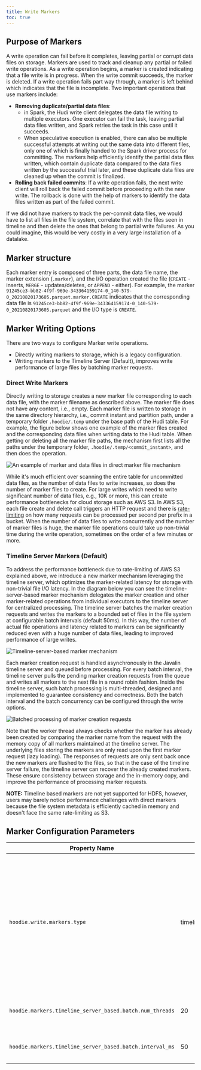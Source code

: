 ```yaml
---
title: Write Markers
toc: true
---
```


## Purpose of Markers
A write operation can fail before it completes, leaving partial or corrupt data files on storage. Markers are used to track 
and cleanup any partial or failed write operations. As a write operation begins, a marker is created indicating 
that a file write is in progress. When the write commit succeeds, the marker is deleted. If a write operation fails part 
way through, a marker is left behind which indicates that the file is incomplete. Two important operations that use markers include: 

- **Removing duplicate/partial data files**: 
  - in Spark, the Hudi write client delegates the data file writing to multiple executors. One executor can fail the task, 
  leaving partial data files written, and Spark retries the task in this case until it succeeds. 
  - When speculative execution is enabled, there can also be multiple successful attempts at writing out the same data 
  into different files, only one of which is finally handed to the Spark driver process for committing. 
  The markers help efficiently identify the partial data files written, which contain duplicate data compared to the data 
  files written by the successful trial later, and these duplicate data files are cleaned up when the commit is finalized.
- **Rolling back failed commits**: If a write operation fails, the next write client will roll back the failed commit before proceeding with the new write. The rollback is done with the help of markers to identify the data files written as part of the failed commit.

If we did not have markers to track the per-commit data files, we would have to list all files in the file system, 
correlate that with the files seen in timeline and then delete the ones that belong to partial write failures. 
As you could imagine, this would be very costly in a very large installation of a datalake.

## Marker structure
Each marker entry is composed of three parts, the data file name,
the marker extension (`.marker`), and the I/O operation created the file (`CREATE` - inserts, `MERGE` - updates/deletes, 
or `APPEND` - either). For example, the marker `91245ce3-bb82-4f9f-969e-343364159174-0_140-579-0_20210820173605.parquet.marker.CREATE` indicates
that the corresponding data file is `91245ce3-bb82-4f9f-969e-343364159174-0_140-579-0_20210820173605.parquet` and the I/O type is `CREATE`.

## Marker Writing Options
There are two ways to configure Marker write operations. 

- Directly writing markers to storage, which is a legacy configuration.
- Writing markers to the Timeline Server (Default), improves write performance of large files by batching marker requests.

### Direct Write Markers
Directly writing to storage creates a new marker file corresponding to each data file, with the marker filename as described above. 
The marker file does not have any content, i.e., empty. Each marker file is written to storage in the same directory 
hierarchy, i.e., commit instant and partition path, under a temporary folder `.hoodie/.temp` under the base path of the Hudi table. 
For example, the figure below shows one example of the marker files created and the corresponding data files when writing 
data to the Hudi table.  When getting or deleting all the marker file paths, the mechanism first lists all the paths 
under the temporary folder, `.hoodie/.temp/<commit_instant>`, and then does the operation.

![An example of marker and data files in direct marker file mechanism](/assets/images/blog/marker-mechanism/direct-marker-file-mechanism.png)

While it's much efficient over scanning the entire table for uncommitted data files, as the number of data files to write 
increases, so does the number of marker files to create. For large writes which need to write significant number of data 
files, e.g., 10K or more, this can create performance bottlenecks for cloud storage such as AWS S3. In AWS S3, each 
file create and delete call triggers an HTTP request and there is [rate-limiting](https://docs.aws.amazon.com/AmazonS3/latest/userguide/optimizing-performance.html) 
on how many requests can be processed per second per prefix in a bucket. When the number of data files to write concurrently 
and the number of marker files is huge, the marker file operations could take up non-trivial time during the write operation, 
sometimes on the order of a few minutes or more. 

### Timeline Server Markers (Default)
To address the performance bottleneck due to rate-limiting of AWS S3 explained above, we introduce a new marker mechanism 
leveraging the timeline server, which optimizes the marker-related latency for storage with non-trivial file I/O latency. 
In the diagram below you can see the timeline-server-based marker mechanism delegates the marker creation and other marker-related 
operations from individual executors to the timeline server for centralized processing. The timeline server batches the 
marker creation requests and writes the markers to a bounded set of files in the file system at configurable batch intervals (default 50ms). 
In this way, the number of actual file operations and latency related to markers can be significantly reduced even with 
a huge number of data files, leading to improved performance of large writes.

![Timeline-server-based marker mechanism](/assets/images/blog/marker-mechanism/timeline-server-based-marker-mechanism.png)

Each marker creation request is handled asynchronously in the Javalin timeline server and queued before processing. 
For every batch interval, the timeline server pulls the pending marker creation requests from the queue and 
writes all markers to the next file in a round robin fashion. Inside the timeline server, such batch processing is 
multi-threaded, designed and implemented to guarantee consistency and correctness. Both the batch interval and the batch 
concurrency can be configured through the write options.

![Batched processing of marker creation requests](/assets/images/blog/marker-mechanism/batched-marker-creation.png)

Note that the worker thread always checks whether the marker has already been created by comparing the marker name from 
the request with the memory copy of all markers maintained at the timeline server. The underlying files storing the 
markers are only read upon the first marker request (lazy loading). The responses of requests are only sent back once the 
new markers are flushed to the files, so that in the case of the timeline server failure, the timeline server can recover 
the already created markers. These ensure consistency between storage and the in-memory copy, and improve the performance 
of processing marker requests.

**NOTE:** Timeline based markers are not yet supported for HDFS, however, users may barely notice performance challenges 
with direct markers because the file system metadata is efficiently cached in memory and doesn't face the same rate-limiting as S3.

## Marker Configuration Parameters

| Property Name |   Default   |     Meaning    |        
| ------------- | ----------- | :-------------:| 
| `hoodie.write.markers.type`     | timeline_server_based | Marker type to use.  Two modes are supported: (1) `direct`: individual marker file corresponding to each data file is directly created by the executor; (2) `timeline_server_based`: marker operations are all handled at the timeline service which serves as a proxy.  New marker entries are batch processed and stored in a limited number of underlying files for efficiency. |
| `hoodie.markers.timeline_server_based.batch.num_threads` | 20 | Number of threads to use for batch processing marker creation requests at the timeline server. | 
| `hoodie.markers.timeline_server_based.batch.interval_ms` | 50 | The batch interval in milliseconds for marker creation batch processing. |